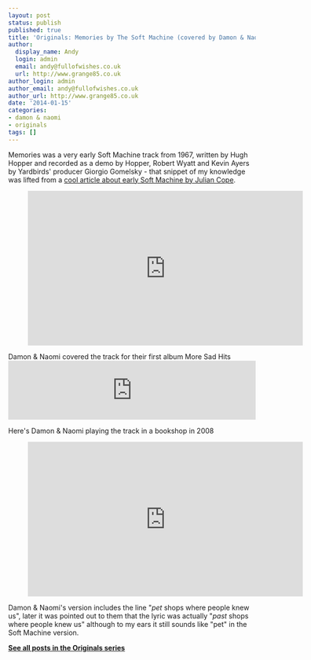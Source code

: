 ```yaml
---
layout: post
status: publish
published: true
title: 'Originals: Memories by The Soft Machine (covered by Damon & Naomi)'
author:
  display_name: Andy
  login: admin
  email: andy@fullofwishes.co.uk
  url: http://www.grange85.co.uk
author_login: admin
author_email: andy@fullofwishes.co.uk
author_url: http://www.grange85.co.uk
date: '2014-01-15'
categories:
- damon & naomi
- originals
tags: []
---
```

<p>Memories was a very early Soft Machine track from 1967, written by Hugh Hopper and recorded as a demo by Hopper, Robert Wyatt and Kevin Ayers by Yardbirds' producer Giorgio Gomelsky - that snippet of my knowledge was lifted from a <a href="http://web.archive.org/web/20131013220921/http://www.headheritage.co.uk/unsung/albumofthemonth/early-soft-machine">cool article about early Soft Machine by Julian Cope</a>.<br />
</p>
<figure class="caption aligncenter"><iframe width="560" height="315" src="https://www.youtube-nocookie.com/embed/9wHti_GY1V8" frameborder="0" allowfullscreen></iframe><figcaption class="caption-text"></figcaption></figure>
<p>Damon & Naomi covered the track for their first album More Sad Hits<br />
<iframe style="border: 0; width: 100%; height: 120px;" src="https://bandcamp.com/EmbeddedPlayer/album=4050036211/size=medium/bgcol=ffffff/linkcol=0687f5/t=6/transparent=true/" seamless><a href="http://damonandnaomi.bandcamp.com/album/more-sad-hits">More Sad Hits by Damon & Naomi</a></iframe></p>
<p>Here's Damon & Naomi playing the track in a bookshop in 2008<br />
</p>
<figure class="caption aligncenter"><iframe width="560" height="315" src="https://www.youtube-nocookie.com/embed/vKE5J-qTfmk" frameborder="0" allowfullscreen></iframe><figcaption class="caption-text"></figcaption></figure>
<p>Damon & Naomi's version includes the line "<em>pet</em> shops where people knew us", later it was pointed out to them that the lyric was actually "<em>past</em> shops where people knew us" although to my ears it still sounds like "pet" in the Soft Machine version.</p>
<p><strong><a href="/category/originals/" title="List: Originals">See all posts in the Originals series</a></strong></p>
